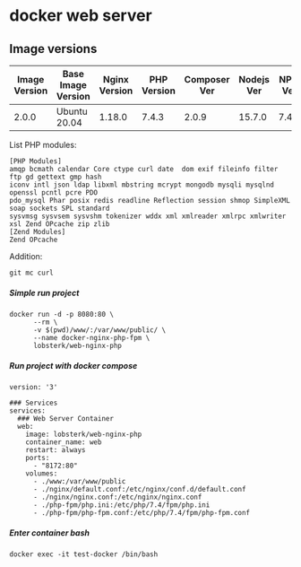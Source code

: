# docker web server

## Image versions

| Image Version | Base Image Version    | Nginx Version         | PHP Version   | Composer Ver | Nodejs Ver | NPM Ver  |
|---------------|-----------------------|-----------------------|---------------|--------------|------------|----------|
| 2.0.0         | Ubuntu 20.04          | 1.18.0                | 7.4.3         | 2.0.9        | 15.7.0     | 7.4.3    |



List PHP modules:
```
[PHP Modules]
amqp bcmath calendar Core ctype curl date  dom exif fileinfo filter ftp gd gettext gmp hash
iconv intl json ldap libxml mbstring mcrypt mongodb mysqli mysqlnd openssl pcntl pcre PDO
pdo_mysql Phar posix redis readline Reflection session shmop SimpleXML soap sockets SPL standard 
sysvmsg sysvsem sysvshm tokenizer wddx xml xmlreader xmlrpc xmlwriter xsl Zend OPcache zip zlib
[Zend Modules]
Zend OPcache
```
Addition:

`git mc curl`


##### Simple run project 
```
docker run -d -p 8080:80 \
      --rm \
      -v $(pwd)/www/:/var/www/public/ \
      --name docker-nginx-php-fpm \
      lobsterk/web-nginx-php
```

##### Run project with docker compose 
```     
version: '3'

### Services
services:
  ### Web Server Container
  web:
    image: lobsterk/web-nginx-php
    container_name: web
    restart: always
    ports:
      - "8172:80"
    volumes:
      - ./www:/var/www/public
      - ./nginx/default.conf:/etc/nginx/conf.d/default.conf
      - ./nginx/nginx.conf:/etc/nginx/nginx.conf
      - ./php-fpm/php.ini:/etc/php/7.4/fpm/php.ini
      - ./php-fpm/php-fpm.conf:/etc/php/7.4/fpm/php-fpm.conf

```

##### Enter container bash

`docker exec -it test-docker /bin/bash`
